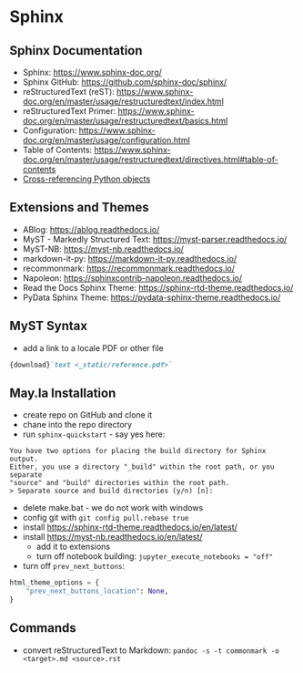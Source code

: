 # Sphinx

## Sphinx Documentation
- Sphinx: <https://www.sphinx-doc.org/>
- Sphinx GitHub: <https://github.com/sphinx-doc/sphinx/>
- reStructuredText (reST): <https://www.sphinx-doc.org/en/master/usage/restructuredtext/index.html>
- reStructuredText Primer:
  <https://www.sphinx-doc.org/en/master/usage/restructuredtext/basics.html>
- Configuration: <https://www.sphinx-doc.org/en/master/usage/configuration.html>
- Table of Contents: <https://www.sphinx-doc.org/en/master/usage/restructuredtext/directives.html#table-of-contents>
- [Cross-referencing Python objects](https://www.sphinx-doc.org/en/master/usage/restructuredtext/domains.html#python-roles)

## Extensions and Themes
- ABlog: <https://ablog.readthedocs.io/>
- MyST - Markedly Structured Text: <https://myst-parser.readthedocs.io/>
- MyST-NB: <https://myst-nb.readthedocs.io/>
- markdown-it-py: https://markdown-it-py.readthedocs.io/
- recommonmark: <https://recommonmark.readthedocs.io/>
- Napoleon: <https://sphinxcontrib-napoleon.readthedocs.io/>
- Read the Docs Sphinx Theme: <https://sphinx-rtd-theme.readthedocs.io/>
- PyData Sphinx Theme: <https://pydata-sphinx-theme.readthedocs.io/>

## MyST Syntax
- add a link to a locale PDF or other file
```markdown
{download}`text <_static/reference.pdf>`
```

## May.la Installation
- create repo on GitHub and clone it
- chane into the repo directory
- run `sphinx-quickstart` - say yes here:
```text
You have two options for placing the build directory for Sphinx output.
Either, you use a directory "_build" within the root path, or you separate
"source" and "build" directories within the root path.
> Separate source and build directories (y/n) [n]:
```
- delete make.bat - we do not work with windows
- config git with `git config pull.rebase true`
- install https://sphinx-rtd-theme.readthedocs.io/en/latest/
- install https://myst-nb.readthedocs.io/en/latest/
  - add it to extensions
  - turn off notebook building: `jupyter_execute_notebooks = "off"`
- turn off `prev_next_buttons`:
```python
html_theme_options = {
    "prev_next_buttons_location": None,
}
```

## Commands
- convert reStructuredText to Markdown: `pandoc -s -t commonmark -o <target>.md <source>.rst`
